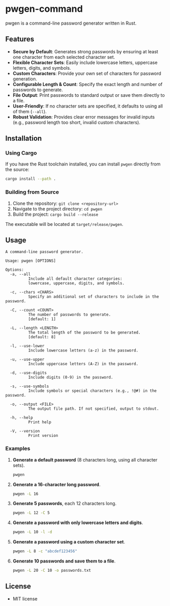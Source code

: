 # pwgen-command

pwgen is a command-line password generator written in Rust.

## Features

*   **Secure by Default**: Generates strong passwords by ensuring at least one character from each selected character set.
*   **Flexible Character Sets**: Easily include lowercase letters, uppercase letters, digits, and symbols.
*   **Custom Characters**: Provide your own set of characters for password generation.
*   **Configurable Length & Count**: Specify the exact length and number of passwords to generate.
*   **File Output**: Print passwords to standard output or save them directly to a file.
*   **User-Friendly**: If no character sets are specified, it defaults to using all of them (`--all`).
*   **Robust Validation**: Provides clear error messages for invalid inputs (e.g., password length too short, invalid custom characters).

## Installation

### Using Cargo

If you have the Rust toolchain installed, you can install `pwgen` directly from the source:

```sh
cargo install --path .
```

###  Building from Source

1.  Clone the repository: `git clone <repository-url>`
2.  Navigate to the project directory: `cd pwgen`
3.  Build the project: `cargo build --release`

The executable will be located at `target/release/pwgen`.

## Usage

```
A command-line password generator.

Usage: pwgen [OPTIONS]

Options:
  -a, --all
          Include all default character categories:
          lowercase, uppercase, digits, and symbols.

  -c, --chars <CHARS>
          Specify an additional set of characters to include in the password.

  -C, --count <COUNT>
          The number of passwords to generate.
          [default: 1]

  -L, --length <LENGTH>
          The total length of the password to be generated.
          [default: 8]

  -l, --use-lower
          Include lowercase letters (a-z) in the password.

  -u, --use-upper
          Include uppercase letters (A-Z) in the password.

  -d, --use-digits
          Include digits (0-9) in the password.

  -s, --use-symbols
          Include symbols or special characters (e.g., !@#) in the password.

  -o, --output <FILE>
          The output file path. If not specified, output to stdout.

  -h, --help
          Print help

  -V, --version
          Print version
```

### Examples

1.  **Generate a default password**
    (8 characters long, using all character sets).

    ```sh
    pwgen
    ```

2.  **Generate a 16-character long password**.

    ```sh
    pwgen -L 16
    ```

3.  **Generate 5 passwords**, each 12 characters long.

    ```sh
    pwgen -L 12 -C 5
    ```

4.  **Generate a password with only lowercase letters and digits**.

    ```sh
    pwgen -L 10 -l -d
    ```

5.  **Generate a password using a custom character set**.

    ```sh
    pwgen -L 8 -c "abcdef123456"
    ```

6.  **Generate 10 passwords and save them to a file**.

    ```sh
    pwgen -L 20 -C 10 -o passwords.txt
    ```

## License

*   MIT license
